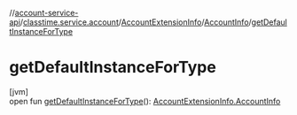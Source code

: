 //[account-service-api](../../../../index.md)/[classtime.service.account](../../index.md)/[AccountExtensionInfo](../index.md)/[AccountInfo](index.md)/[getDefaultInstanceForType](get-default-instance-for-type.md)

# getDefaultInstanceForType

[jvm]\
open fun [getDefaultInstanceForType](get-default-instance-for-type.md)(): [AccountExtensionInfo.AccountInfo](index.md)
